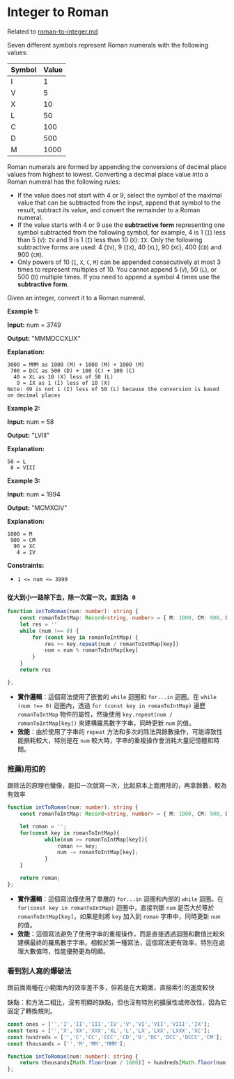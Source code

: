 # Integer to Roman

Related to [roman-to-integer.md](../easy/roman-to-integer.md "mention")

Seven different symbols represent Roman numerals with the following values:

| Symbol | Value |
| ------ | ----- |
| I      | 1     |
| V      | 5     |
| X      | 10    |
| L      | 50    |
| C      | 100   |
| D      | 500   |
| M      | 1000  |

Roman numerals are formed by appending the conversions of decimal place values from highest to lowest. Converting a decimal place value into a Roman numeral has the following rules:

* If the value does not start with 4 or 9, select the symbol of the maximal value that can be subtracted from the input, append that symbol to the result, subtract its value, and convert the remainder to a Roman numeral.
* If the value starts with 4 or 9 use the **subtractive form** representing one symbol subtracted from the following symbol, for example, 4 is 1 (`I`) less than 5 (`V`): `IV` and 9 is 1 (`I`) less than 10 (`X`): `IX`. Only the following subtractive forms are used: 4 (`IV`), 9 (`IX`), 40 (`XL`), 90 (`XC`), 400 (`CD`) and 900 (`CM`).
* Only powers of 10 (`I`, `X`, `C`, `M`) can be appended consecutively at most 3 times to represent multiples of 10. You cannot append 5 (`V`), 50 (`L`), or 500 (`D`) multiple times. If you need to append a symbol 4 times use the **subtractive form**.

Given an integer, convert it to a Roman numeral.

&#x20;

**Example 1:**

**Input:** num = 3749

**Output:** "MMMDCCXLIX"

**Explanation:**

```
3000 = MMM as 1000 (M) + 1000 (M) + 1000 (M)
 700 = DCC as 500 (D) + 100 (C) + 100 (C)
  40 = XL as 10 (X) less of 50 (L)
   9 = IX as 1 (I) less of 10 (X)
Note: 49 is not 1 (I) less of 50 (L) because the conversion is based on decimal places
```

**Example 2:**

**Input:** num = 58

**Output:** "LVIII"

**Explanation:**

```
50 = L
 8 = VIII
```

**Example 3:**

**Input:** num = 1994

**Output:** "MCMXCIV"

**Explanation:**

```
1000 = M
 900 = CM
  90 = XC
   4 = IV
```

&#x20;

**Constraints:**

* `1 <= num <= 3999`

### `從大到小一路除下去，除一次寫一次，直到為 0`

```typescript
function intToRoman(num: number): string {
    const romanToIntMap: Record<string, number> = { M: 1000, CM: 900, D: 500, CD: 400, C: 100, XC: 90, L: 50, XL: 40, X: 10, IX: 9, V: 5, IV: 4, I: 1 }
    let res = ''
    while (num !== 0) {
        for (const key in romanToIntMap) {
            res += key.repeat(num / romanToIntMap[key])
            num = num % romanToIntMap[key]
        }
    }
    return res

};
```

* **實作邏輯**：這個寫法使用了嵌套的 `while` 迴圈和 `for...in` 迴圈。在 `while (num !== 0)` 迴圈內，透過 `for (const key in romanToIntMap)` 遍歷 `romanToIntMap` 物件的屬性，然後使用 `key.repeat(num / romanToIntMap[key])` 來建構羅馬數字字串，同時更新 `num` 的值。
* **效能**：由於使用了字串的 `repeat` 方法和多次的除法與餘數操作，可能導致性能損耗較大，特別是在 `num` 較大時，字串的重複操作會消耗大量記憶體和時間。

### 推薦)用扣的

跟除法的原理也蠻像，能扣一次就寫一次，比起原本上面用除的，再拿餘數，較為有效率

```typescript
function intToRoman(num: number): string {
    const romanToIntMap: Record<string, number> = { M: 1000, CM: 900, D: 500, CD: 400, C: 100, XC: 90, L: 50, XL: 40, X: 10, IX: 9, V: 5, IV: 4, I: 1 }

    let roman = '';
    for(const key in romanToIntMap){        
            while(num >= romanToIntMap[key]){
                roman += key;
                num -= romanToIntMap[key];
            }    
    }

    return roman;
};
```

* **實作邏輯**：這個寫法僅使用了單層的 `for...in` 迴圈和內部的 `while` 迴圈。在 `for(const key in romanToIntMap)` 迴圈中，直接判斷 `num` 是否大於等於 `romanToIntMap[key]`，如果是則將 `key` 加入到 `roman` 字串中，同時更新 `num` 的值。
* **效能**：這個寫法避免了使用字串的重複操作，而是直接透過迴圈和數值比較來建構最終的羅馬數字字串。相較於第一種寫法，這個寫法更有效率，特別在處理大數值時，性能優勢更為明顯。

### 看到別人寫的爆破法

跟前面兩種在小範圍內的效率差不多，但若是在大範圍，直接索引的速度較快

缺點：和方法二相比，沒有明顯的缺點，但也沒有特別的擴展性或修改性，因為它固定了轉換規則。

```typescript
const ones = ['','I','II','III','IV','V','VI','VII','VIII','IX'];
const tens = ['','X','XX','XXX','XL','L','LX','LXX','LXXX','XC'];
const hundreds = ['','C','CC','CCC','CD','D','DC','DCC','DCCC','CM'];
const thousands = ['','M','MM','MMM'];

function intToRoman(num: number): string {
    return thousands[Math.floor(num / 1000)] + hundreds[Math.floor(num / 100) % 10] + tens[Math.floor(num / 10) % 10] + ones[num % 10];
};
```

